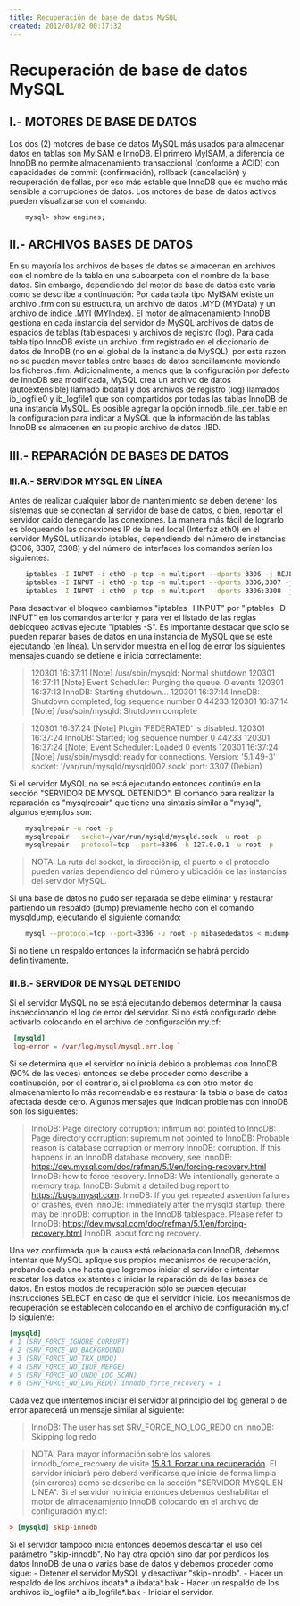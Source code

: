 ```yaml
---
title: Recuperación de base de datos MySQL
created: 2012/03/02 00:17:32
---
```


# Recuperación de base de datos MySQL

## I.- MOTORES DE BASE DE DATOS

Los dos (2) motores de base de datos MySQL más usados para almacenar datos en tablas son MyISAM e InnoDB. El primero MyISAM, a diferencia de InnoDB no permite almacenamiento transaccional (conforme a ACID) con capacidades de commit (confirmación), rollback (cancelación) y recuperación de fallas, por eso más estable que InnoDB que es mucho más sensible a corrupciones de datos. Los motores de base de datos activos pueden visualizarse con el comando: 
    
```
    mysql> show engines;
```

## II.- ARCHIVOS BASES DE DATOS

En su mayoría los archivos de bases de datos se almacenan en archivos con el nombre de la tabla en una subcarpeta con el nombre de la base datos. Sin embargo, dependiendo del motor de base de datos esto varia como se describe a continuación: Por cada tabla tipo MyISAM existe un archivo .frm con su estructura, un archivo de datos .MYD (MYData) y un archivo de índice .MYI (MYIndex). El motor de almacenamiento InnoDB gestiona en cada instancia del servidor de MySQL archivos de datos de espacios de tablas (tablespaces) y archivos de registro (log). Para cada tabla tipo InnoDB existe un archivo .frm registrado en el diccionario de datos de InnoDB (no en el global de la instancia de MySQL), por esta razón no se pueden mover tablas entre bases de datos sencillamente moviendo los ficheros .frm. Adicionalmente, a menos que la configuración por defecto de InnoDB sea modificada, MySQL crea un archivo de datos (autoextensible) llamado ibdata1 y dos archivos de registro (log) llamados ib_logfile0 y ib_logfile1 que son compartidos por todas las tablas InnoDB de una instancia MySQL. Es posible agregar la opción innodb_file_per_table en la configuración para indicar a MySQL que la información de las tablas InnoDB se almacenen en su propio archivo de datos .IBD. 

## III.- REPARACIÓN DE BASES DE DATOS

### III.A.- SERVIDOR MYSQL EN LÍNEA

Antes de realizar cualquier labor de mantenimiento se deben detener los sistemas que se conectan al servidor de base de datos, o bien, reportar el servidor caído denegando las conexiones. La manera más fácil de lograrlo es bloqueando las conexiones IP de la red local (Interfaz eth0) en el servidor MySQL utilizando iptables, dependiendo del número de instancias (3306, 3307, 3308) y del número de interfaces los comandos serían los siguientes: 
    
```bash 
    iptables -I INPUT -i eth0 -p tcp -m multiport --dports 3306 -j REJECT
    iptables -I INPUT -i eth0 -p tcp -m multiport --dports 3306,3307 -j REJECT
    iptables -I INPUT -i eth0 -p tcp -m multiport --dports 3306:3308 -j REJECT
```

Para desactivar el bloqueo cambiamos "iptables -I INPUT" por "iptables -D INPUT" en los comandos anterior y para ver el listado de las reglas debloqueo activas ejecute "iptables -S". Es importante destacar que solo se pueden reparar bases de datos en una instancia de MySQL que se esté ejecutando (en línea). Un servidor muestra en el log de error los siguientes mensajes cuando se detiene e inicia correctamente: 

> 120301 16:37:11 [Note] /usr/sbin/mysqld: Normal shutdown 120301 16:37:11 [Note] Event Scheduler: Purging the queue. 0 events 120301 16:37:13 InnoDB: Starting shutdown... 120301 16:37:14 InnoDB: Shutdown completed; log sequence number 0 44233 120301 16:37:14 [Note] /usr/sbin/mysqld: Shutdown complete

> 120301 16:37:24 [Note] Plugin 'FEDERATED' is disabled. 120301 16:37:24 InnoDB: Started; log sequence number 0 44233 120301 16:37:24 [Note] Event Scheduler: Loaded 0 events 120301 16:37:24 [Note] /usr/sbin/mysqld: ready for connections. Version: '5.1.49-3' socket: '/var/run/mysqld/mysqld002.sock' port: 3307 (Debian)

Si el servidor MySQL no se está ejecutando entonces continúe en la sección "SERVIDOR DE MYSQL DETENIDO". El comando para realizar la reparación es "mysqlrepair" que tiene una sintaxis similar a "mysql", algunos ejemplos son: 
    
```bash 
    mysqlrepair -u root -p 
    mysqlrepair --socket=/var/run/mysqld/mysqld.sock -u root -p 
    mysqlrepair --protocol=tcp --port=3306 -h 127.0.0.1 -u root -p 
```

> NOTA: La ruta del socket, la dirección ip, el puerto o el protocolo pueden varias dependiendo del número y ubicación de las instancias del servidor MySQL. 

Si una base de datos no pudo ser reparada se debe eliminar y restaurar partiendo un respaldo (dump) previamente hecho con el comando mysqldump, ejecutando el siguiente comando: 
    
```bash 
    mysql --protocol=tcp --port=3306 -u root -p mibasededatos < midump.sql
```

Si no tiene un respaldo entonces la información se habrá perdido definitivamente. 

### III.B.- SERVIDOR DE MYSQL DETENIDO

Si el servidor MySQL no se está ejecutando debemos determinar la causa inspeccionando el log de error del servidor. Si no está configurado debe activarlo colocando en el archivo de configuración my.cf:

```conf
 [mysqld]
 log-error = /var/log/mysql/mysql.err.log `
```

 Si se determina que el servidor no inicia debido a problemas con InnoDB (90% de las veces) entonces se debe proceder como describe a continuación, por el contrario, si el problema es con otro motor de almacenamiento lo más recomendable es restaurar la tabla o base de datos afectada desde cero. Algunos mensajes que indican problemas con InnoDB son los siguientes: 

> InnoDB: Page directory corruption: infimum not pointed to InnoDB: Page directory corruption: supremum not pointed to InnoDB: Probable reason is database corruption or memory InnoDB: corruption. If this happens in an InnoDB database recovery, see InnoDB: https://dev.mysql.com/doc/refman/5.1/en/forcing-recovery.html InnoDB: how to force recovery. InnoDB: We intentionally generate a memory trap. InnoDB: Submit a detailed bug report to https://bugs.mysql.com. InnoDB: If you get repeated assertion failures or crashes, even InnoDB: immediately after the mysqld startup, there may be InnoDB: corruption in the InnoDB tablespace. Please refer to InnoDB: https://dev.mysql.com/doc/refman/5.1/en/forcing-recovery.html InnoDB: about forcing recovery. 

Una vez confirmada que la causa está relacionada con InnoDB, debemos intentar que MySQL aplique sus propios mecanismos de recuperación, probando cada uno hasta que logremos iniciar el servidor e intentar rescatar los datos existentes o iniciar la reparación de de las bases de datos. En estos modos de recuperación sólo se pueden ejecutar instrucciones SELECT en caso de que el servidor inicie. Los mecanismos de recuperación se establecen colocando en el archivo de configuración my.cf lo siguiente: 

```conf
[mysqld]
# 1 (SRV_FORCE_IGNORE_CORRUPT)
# 2 (SRV_FORCE_NO_BACKGROUND)
# 3 (SRV_FORCE_NO_TRX_UNDO)
# 4 (SRV_FORCE_NO_IBUF_MERGE)
# 5 (SRV_FORCE_NO_UNDO_LOG_SCAN)
# 6 (SRV_FORCE_NO_LOG_REDO) innodb_force_recovery = 1
```

Cada vez que intentemos iniciar el servidor al principio del log general o de error aparecerá un mensaje similar al siguiente:

> InnoDB: The user has set SRV_FORCE_NO_LOG_REDO on InnoDB: Skipping log redo

> NOTA: Para mayor información sobre los valores innodb_force_recovery de visite [15.8.1. Forzar una recuperación](https://dev.mysql.com/doc/refman/5.0/es/forcing-recovery.html). El servidor iniciará pero deberá verificarse que inicie de forma limpia (sin errores) como se describe en la sección "SERVIDOR MYSQL EN LÍNEA". Si el servidor no inicia entonces debemos deshabilitar el motor de almacenamiento InnoDB colocando en el archivo de configuración my.cf:

```conf
> [mysqld] skip-innodb 
```

Si el servidor tampoco inicia entonces debemos descartar el uso del parámetro "skip-innodb". No hay otra opción sino dar por perdidos los datos InnoDB de una o varias base de datos y debemos proceder como sigue: \- Detener el servidor MySQL y desactivar "skip-innodb". \- Hacer un respaldo de los archivos ibdata* a ibdata*.bak \- Hacer un respaldo de los archivos ib_logfile* a ib_logfile*.bak \- Iniciar el servidor.